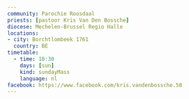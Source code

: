 ```yaml
---
community: Parochie Roosdaal
priests: [pastoor Kris Van Den Bossche]
diocese: Mechelen-Brussel Regio Halle 
locations:
- city: Borchtlombeek 1761
  country: BE
timetable:
  - time: 10:30
    days: [sun]
    kind: sundayMass
    language: nl
facebook: https://www.facebook.com/kris.vandenbossche.58
---
```

